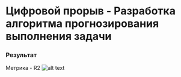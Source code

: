 # Цифровой прорыв - Разработка алгоритма прогнозирования выполнения задачи
### Результат
Метрика - R2
![alt text](http://url/to/img.png)
